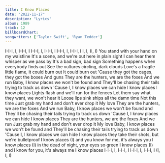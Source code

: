 ```yaml
---
title: I Know Places
date: "2022-11-17"
description: "Lyrics"
album: 1989
track: 12
billboardChart: 
songwriters: ['Taylor Swift', 'Ryan Tedder']
---
```


I-I-I, I, I-I-I, I
I-I-I, I, I-I-I, I
I-I-I, I, I-I-I, I
I, I, (I, I)
You stand with your hand on my waistline
It's a scene, and we're out here in plain sight
I can hear them whisper as we pass by
It's a bad sign, bad sign
Something happens when everybody finds out
See the vultures circling, dark clouds
Love's a fragile little flame, it could burn out
It could burn out
'Cause they got the cages, they got the boxes
And guns
They are the hunters, we are the foxes
And we run
Baby, I know places we won't be found and
They'll be chasing their tails trying to track us down
'Cause I, I know places we can hide
I know places
I know places
Lights flash and we'll run for the fences
Let them say what they want, we won't hear it
Loose lips sink ships all the damn time
Not this time
Just grab my hand and don't ever drop it
My love
They are the hunters, we are the foxes
And we run
Baby, I know places we won't be found and
They'll be chasing their tails trying to track us down
'Cause I, I know places we can hide
I know places
They are the hunters, we are the foxes
And we run
Just grab my hand and don't ever drop it
My love
Baby, I know places we won't be found and
They'll be chasing their tails trying to track us down
'Cause I, I know places we can hide
I know places
they take their shots, but we're bulletproof
I know places
(I) and you know for me, it's always you
I know places
(I) in the dead of night, your eyes so green
I know places
(I) and I know for you, it's always me
I know places
I-I-I, I, I-I-I, I
I-I-I, I, I-I-I, I (I, I, I)